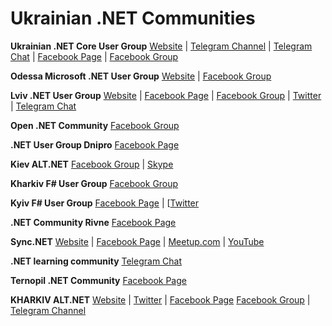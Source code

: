 # Ukrainian .NET Communities

**Ukrainian .NET Core User Group** [Website](https://devdigest.today/content/ukrainian-net-core-user-group) | [Telegram Channel](https://t.me/dncuug) | [Telegram Chat](https://t.me/dotnet_chat) | [Facebook Page](https://www.facebook.com/dncuug) |  [Facebook Group](https://www.facebook.com/groups/dncuug)

**Odessa Microsoft .NET User Group** [Website](http://www.usergroup.od.ua) | [Facebook Group](https://www.facebook.com/groups/110079325731271/)

**Lviv .NET User Group** [Website](http://lviv.dotnet.city) | [Facebook Page](https://www.facebook.com/LvivDotNet) | [Facebook Group](https://www.facebook.com/groups/LvivDotNet) | [Twitter](https://twitter.com/lvivdotnet) | [Telegram Chat](https://t.me/lvivdotnet)

**Open .NET Community** [Facebook Group](https://www.facebook.com/groups/701684033257237)

**.NET User Group Dnipro** [Facebook Page](https://www.facebook.com/NetUserGroupDnipro)

**Kiev ALT.NET** [Facebook Group](https://www.facebook.com/groups/kievaltnet/) | [Skype](https://join.skype.com/ndoxDAUufEjW)

**Kharkiv F# User Group** [Facebook Group](https://www.facebook.com/groups/kharkivfsharp/)

**Kyiv F# User Group** [Facebook Page](https://www.facebook.com/Kyiv-F-User-Group-301476363381673/) | [[Twitter](https://twitter.com/KyivFSharpGroup)

**.NET Community Rivne** [Facebook Page](https://www.facebook.com/net.community.rv/)

**Sync.NET** [Website](https://sync.net.ua) | [Facebook Page](https://www.facebook.com/SyncNETteam/) | [Meetup.com](https://www.meetup.com/sync-net-kharkiv/) | [YouTube](https://www.youtube.com/channel/UC5X18_zJ0uE3X956dlvMgBQ)

**.NET learning community** [Telegram Chat](https://t.me/joinchat/EJwCAxQyIxqFMKiPduekvA)

**Ternopil .NET Community** [Facebook Page](https://www.facebook.com/TERNOPILDOTNET)

**KHARKIV ALT.NET** [Website](https://kharkivalt.net) | [Twitter](https://twitter.com/kharkivaltnet) | [Facebook Page](https://www.facebook.com/kharkivaltnet) [Facebook Group](https://www.facebook.com/groups/276726623140108) | [Telegram Channel](https://t.me/kharkivaltnet)
